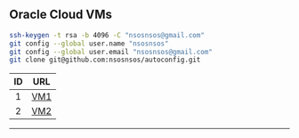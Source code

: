 ## Oracle Cloud VMs

```bash
ssh-keygen -t rsa -b 4096 -C "nsosnsos@gmail.com"
git config --global user.name "nsosnsos"
git config --global user.email "nsosnsos@gmail.com"
git clone git@github.com:nsosnsos/autoconfig.git
```

| ID | URL                                |
|:--:|:----------------------------------:|
| 1  | [VM1](https://155.248.215.3:4200/)|
| 2  | [VM2](http://155.248.192.168:4200/)|

---
